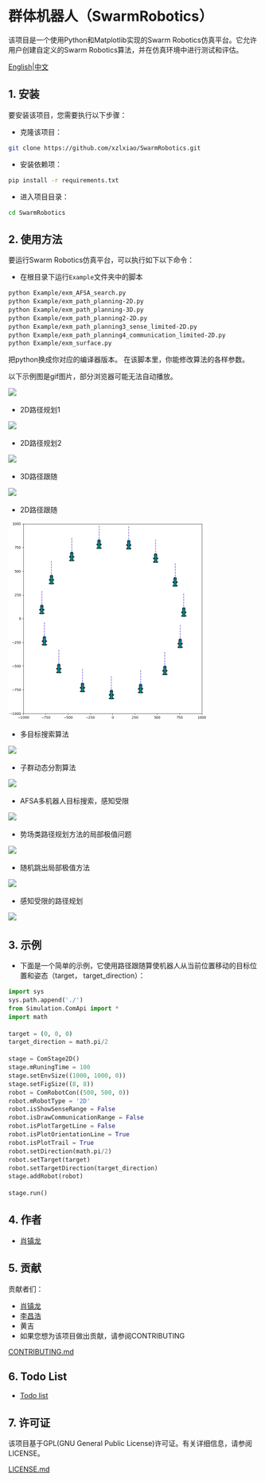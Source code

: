 #  群体机器人（SwarmRobotics）

该项目是一个使用Python和Matplotlib实现的Swarm Robotics仿真平台。它允许用户创建自定义的Swarm Robotics算法，并在仿真环境中进行测试和评估。


[English](./README.md)|[中文](./readme_chinese.md)

## 1. 安装
要安装该项目，您需要执行以下步骤：

- 克隆该项目：

```bash
git clone https://github.com/xzlxiao/SwarmRobotics.git
```
- 安装依赖项：

```bash
pip install -r requirements.txt
```

- 进入项目目录：

```bash
cd SwarmRobotics
```



## 2. 使用方法
要运行Swarm Robotics仿真平台，可以执行如下以下命令：

- 在根目录下运行`Example`文件夹中的脚本
```bash
python Example/exm_AFSA_search.py
python Example/exm_path_planning-2D.py
python Example/exm_path_planning-3D.py
python Example/exm_path_planning2-2D.py
python Example/exm_path_planning3_sense_limited-2D.py
python Example/exm_path_planning4_communication_limited-2D.py
python Example/exm_surface.py
```

把python换成你对应的编译器版本。
在该脚本里，你能修改算法的各样参数。

以下示例图是gif图片，部分浏览器可能无法自动播放。

![](Resource/path_planning_3d.gif)

- 2D路径规划1

![](Resource/path_planning_2d.gif)

- 2D路径规划2

![](Resource/path_planning_2d_2.gif)

- 3D路径跟随

![](Resource/path_following_3d.gif)

- 2D路径跟随

![](Resource/path_following_2d.gif)

- 多目标搜索算法

![](Resource/multi_target_search.gif)

- 子群动态分割算法

![](Resource/subgroup_split.gif)

- AFSA多机器人目标搜索，感知受限

![](Resource/AFSA.gif)

- 势场类路径规划方法的局部极值问题

![](Resource/local_extremum1.gif)

- 随机跳出局部极值方法

![](Resource/local_extremum_leap1.gif)

- 感知受限的路径规划

![](Resource/sense_limited.gif)

## 3. 示例
- 下面是一个简单的示例，它使用路径跟随算使机器人从当前位置移动的目标位置和姿态（target， target_direction）：

```python
import sys
sys.path.append('./')
from Simulation.ComApi import *
import math

target = (0, 0, 0)
target_direction = math.pi/2

stage = ComStage2D()
stage.mRuningTime = 100
stage.setEnvSize((1000, 1000, 0))
stage.setFigSize((8, 8))
robot = ComRobotCon((500, 500, 0))
robot.mRobotType = '2D'
robot.isShowSenseRange = False
robot.isDrawCommunicationRange = False 
robot.isPlotTargetLine = False
robot.isPlotOrientationLine = True
robot.isPlotTrail = True
robot.setDirection(math.pi/2)
robot.setTarget(target)
robot.setTargetDirection(target_direction)
stage.addRobot(robot)

stage.run()
```

## 4. 作者
- [肖镇龙](https://github.com/xzlxiao)

## 5. 贡献
贡献者们：

- [肖镇龙](https://github.com/xzlxiao)
- [李昌浩](https://github.com/Pekachiu)
- 黄吉
- 如果您想为该项目做出贡献，请参阅CONTRIBUTING

[CONTRIBUTING.md]()

## 6. Todo List
- [Todo list](./ToDoList.md)

## 7. 许可证
该项目基于GPL(GNU General Public License)许可证。有关详细信息，请参阅LICENSE。

[LICENSE.md](./LICENSE)


